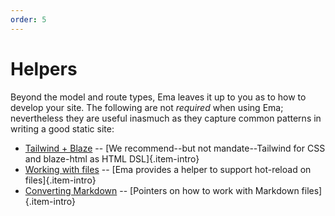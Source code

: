 ```yaml
---
order: 5
---
```

# Helpers

Beyond the model and route types, Ema leaves it up to you as to how to develop your site. The following are not *required* when using Ema; nevertheless they are useful inasmuch as they capture common patterns in writing a good static site:

* [Tailwind + Blaze](guide/helpers/tailwind.md) -- [We recommend--but not mandate--Tailwind for CSS and blaze-html as HTML DSL]{.item-intro}
* [Working with files](guide/helpers/filesystem.md) -- [Ema provides a helper to support hot-reload on files]{.item-intro}
* [Converting Markdown](guide/helpers/markdown.md) -- [Pointers on how to work with Markdown files]{.item-intro}